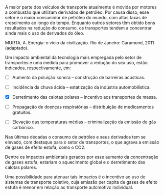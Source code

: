 

A maior parte dos veículos de transporte atualmente é movida por motores a combustão que utilizam derivados de petróleo. Por causa disso, esse setor é o maior consumidor de petróleo do mundo, com altas taxas de crescimento ao longo do tempo. Enquanto outros setores têm obtido bons resultados na redução do consumo, os transportes tendem a concentrar ainda mais o uso de derivados do óleo.

MURTA, A. Energia: o vício da civilização. Rio de Janeiro: Garamond, 2011 (adaptado).

Um impacto ambiental da tecnologia mais empregada pelo setor de transportes e uma medida para promover a redução do seu uso, estão indicados, respectivamente, em:



- [ ] Aumento da poluição sonora – construção de barreiras acústicas.
- [ ] Incidência da chuva ácida – estatização da indústria automobilística.
- [x] Derretimento das calotas polares – incentivo aos transportes de massa.
- [ ] Propagação de doenças respiratórias – distribuição de medicamentos gratuitos.
- [ ] Elevação das temperaturas médias – criminalização da emissão de gás carbônico.


Nas últimas décadas o consumo de petróleo e seus derivados tem se elevado, com destaque para o setor de transportes, o que agrava a emissão de gases de efeito estufa, como o CO2.

Dentre os impactos ambientais gerados por esse aumento da concentração de gases estufa, estariam o aquecimento global e o derretimento das calotas polares.

Uma possibilidade para atenuar tais impactos é o incentivo ao uso de sistemas de transporte coletivo, cuja emissão per capita de gases de efeito estufa é menor em relação ao transporte automotivo individual.

        